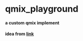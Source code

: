 # qmix_playground

#### a custom qmix implement
#### idea from [link](https://github.com/starry-sky6688/MARL-Algorithms)
